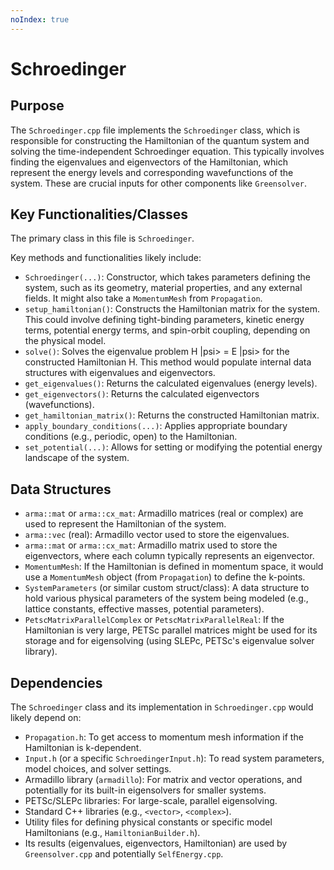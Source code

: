```yaml
---
noIndex: true
---
```


# Schroedinger

## Purpose

The `Schroedinger.cpp` file implements the `Schroedinger` class, which is responsible for constructing the Hamiltonian of the quantum system and solving the time-independent Schroedinger equation. This typically involves finding the eigenvalues and eigenvectors of the Hamiltonian, which represent the energy levels and corresponding wavefunctions of the system. These are crucial inputs for other components like `Greensolver`.

## Key Functionalities/Classes

The primary class in this file is `Schroedinger`.

Key methods and functionalities likely include:

* `Schroedinger(...)`: Constructor, which takes parameters defining the system, such as its geometry, material properties, and any external fields. It might also take a `MomentumMesh` from `Propagation`.
* `setup_hamiltonian()`: Constructs the Hamiltonian matrix for the system. This could involve defining tight-binding parameters, kinetic energy terms, potential energy terms, and spin-orbit coupling, depending on the physical model.
* `solve()`: Solves the eigenvalue problem H |psi> = E |psi> for the constructed Hamiltonian H. This method would populate internal data structures with eigenvalues and eigenvectors.
* `get_eigenvalues()`: Returns the calculated eigenvalues (energy levels).
* `get_eigenvectors()`: Returns the calculated eigenvectors (wavefunctions).
* `get_hamiltonian_matrix()`: Returns the constructed Hamiltonian matrix.
* `apply_boundary_conditions(...)`: Applies appropriate boundary conditions (e.g., periodic, open) to the Hamiltonian.
* `set_potential(...)`: Allows for setting or modifying the potential energy landscape of the system.

## Data Structures

* `arma::mat` or `arma::cx_mat`: Armadillo matrices (real or complex) are used to represent the Hamiltonian of the system.
* `arma::vec` (real): Armadillo vector used to store the eigenvalues.
* `arma::mat` or `arma::cx_mat`: Armadillo matrix used to store the eigenvectors, where each column typically represents an eigenvector.
* `MomentumMesh`: If the Hamiltonian is defined in momentum space, it would use a `MomentumMesh` object (from `Propagation`) to define the k-points.
* `SystemParameters` (or similar custom struct/class): A data structure to hold various physical parameters of the system being modeled (e.g., lattice constants, effective masses, potential parameters).
* `PetscMatrixParallelComplex` or `PetscMatrixParallelReal`: If the Hamiltonian is very large, PETSc parallel matrices might be used for its storage and for eigensolving (using SLEPc, PETSc's eigenvalue solver library).

## Dependencies

The `Schroedinger` class and its implementation in `Schroedinger.cpp` would likely depend on:

* `Propagation.h`: To get access to momentum mesh information if the Hamiltonian is k-dependent.
* `Input.h` (or a specific `SchroedingerInput.h`): To read system parameters, model choices, and solver settings.
* Armadillo library (`armadillo`): For matrix and vector operations, and potentially for its built-in eigensolvers for smaller systems.
* PETSc/SLEPc libraries: For large-scale, parallel eigensolving.
* Standard C++ libraries (e.g., `<vector>`, `<complex>`).
* Utility files for defining physical constants or specific model Hamiltonians (e.g., `HamiltonianBuilder.h`).
* Its results (eigenvalues, eigenvectors, Hamiltonian) are used by `Greensolver.cpp` and potentially `SelfEnergy.cpp`.
